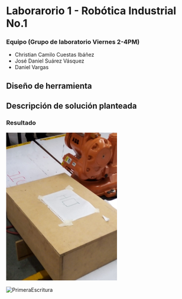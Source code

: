 # Laborarorio 1 - Robótica Industrial No.1

### Equipo (Grupo de laboratorio Viernes 2-4PM)
- Christian Camilo Cuestas Ibáñez
- José Daniel Suárez Vásquez
- Daniel Vargas

## Diseño de herramienta

## Descripción de solución planteada

### Resultado

<img src="MULTIMEDIA/Resultado2.jpg"  width="300" height="400">

[comment]: <> (Insertar link al video 'PrimeraEscritura.mp4' ubicado en la carpeta multimedia del repositorio)

![PrimeraEscritura](MULTIMEDIA/PrimeraEscritura.gif)
